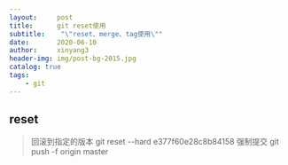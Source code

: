 ```yaml
---
layout:     post
title:      git reset使用
subtitle:    "\"reset、merge、tag使用\""
date:       2020-06-10
author:     xinyang3
header-img: img/post-bg-2015.jpg
catalog: true
tags:
    - git
---
```


## reset
> 回滚到指定的版本
git reset --hard e377f60e28c8b84158
强制提交
git push -f origin master 
